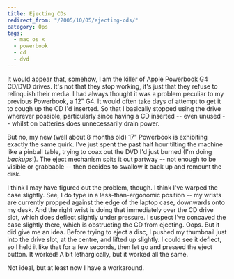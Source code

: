 ```yaml
---
title: Ejecting CDs
redirect_from: "/2005/10/05/ejecting-cds/"
category: Ops
tags:
  - mac os x
  - powerbook
  - cd
  - dvd
---
```

It would appear that, somehow, I am the killer of Apple Powerbook G4 CD/DVD drives.  It's not that they stop working, it's just that they refuse to relinquish their media.  I had always thought it was a problem peculiar to my previous Powerbook, a 12" G4.  It would often take days of attempt to get it to cough up the CD I'd inserted.  So that I basically stopped using the drive wherever possible, particularly since having a CD inserted -- even unused -- whilst on batteries does unnecessarily drain power.

But no, my new (well about 8 months old) 17" Powerbook is exhibiting exactly the same quirk.  I've just spent the past half hour tilting the machine like a pinball table, trying to coax out the DVD I'd just burned (I'm doing <em>backups</em>!).  The eject mechanism spits it out partway -- not enough to be visible or grabbable -- then decides to swallow it back up and remount the disk.

I think I may have figured out the problem, though.  I think I've warped the case slightly.  See, I do type in a less-than-ergonomic position -- my wrists are currently propped against the edge of the laptop case, downwards onto my desk.  And the right wrist is doing that immediately over the CD drive slot, which does deflect slightly under pressure.  I suspect I've concaved the case slightly there, which is obstructing the CD from ejecting.  Oops.  But it did give me an idea.  Before trying to eject a disc, I pushed my thumbnail just into the drive slot, at the centre, and lifted up slightly.  I could see it deflect, so I held it like that for a few seconds, then let go and pressed the eject button.  It worked!  A bit lethargically, but it worked all the same.

Not ideal, but at least now I have a workaround.
